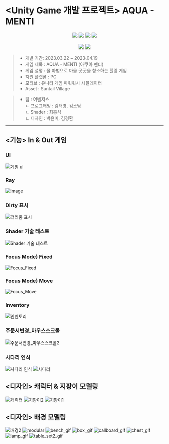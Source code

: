 # <Unity Game 개발 프로젝트> AQUA - MENTI
<div align = center>
<img src="https://img.shields.io/badge/unity-FFFFFF?style=for-the-badge&logo=unity&logoColor=black">
<img src="https://img.shields.io/badge/URP Shader-000000?style=for-the-badge&logo=unity&logoColor=white">
<img src="https://img.shields.io/badge/CSharp-239120?style=for-the-badge&logo=CSharp&logoColor=white">
<img src="https://img.shields.io/badge/github-181717?style=for-the-badge&logo=github&logoColor=white">
</div><br/>
<div align = center>
<img src="https://img.shields.io/badge/3Ds MAX-41b7b7?style=for-the-badge&logo=&logoColor=white">
<img src="https://img.shields.io/badge/substance painter-d61f2d?style=for-the-badge&logo=&logoColor=white">
</div>

> + 개발 기간: 2023.03.22 ~ 2023.04.19<br/>
> + 게임 제목 : AQUA - MENTI (아쿠아 멘티)<br/>
> + 게임 설명 : 물 마법으로 마을 곳곳을 청소하는 힐링 게임<br/>
> + 지원 플랫폼 : PC<br/>
> + 모티브 : 유니티 게임 파워워시 시뮬레이터<br/>
> + Asset : Suntail Village

> + 팀 : 어벤저스<br/>
  ㄴ 프로그래밍 : 김태영, 김소담<br/>
  ㄴ Shader : 최홍석<br/>
  ㄴ 디자인 : 박윤미, 김경환<br/>
----------------------------------------
## <기능> In & Out 게임
### UI
![게임 ui](https://user-images.githubusercontent.com/100888879/232946412-c696c014-029b-47c5-8dd7-bffee9d42c3d.gif)
### Ray
![image](https://user-images.githubusercontent.com/100888879/232946723-50d275ad-320a-474e-a994-5b6e5af511ea.png)
### Dirty 표시
![더러움 표시](https://user-images.githubusercontent.com/100888879/232953197-d8279a72-512c-41b6-a752-d3151bd750de.gif)
### Shader 기술 테스트
![Shader 기술 테스트](https://user-images.githubusercontent.com/100888879/232954754-50bf16ea-7e4f-4e82-91ef-ca9d0edd93d3.gif)
### Focus Mode) Fixed
![Focus_Fixed](https://user-images.githubusercontent.com/100888879/232946782-52bbfcb4-3738-4882-8865-d2d0f72eb53b.gif)
### Focus Mode) Move
![Focus_Move](https://user-images.githubusercontent.com/100888879/232946807-3200493b-6fe0-4dd2-b549-9db8cca037f1.gif)
### Inventory
![인벤토리](https://user-images.githubusercontent.com/100888879/232946867-7860fcbc-79ba-4877-b722-fca1ebda6df3.gif)
### 주문서변경_마우스스크롤
![주문서변경_마우스스크롤2](https://user-images.githubusercontent.com/100888879/232947540-ea707b8e-3d8a-48be-b1b2-6f2147536819.gif)
### 사다리 인식
![사다리 인식](https://user-images.githubusercontent.com/100888879/232947578-d171d3ad-2fd7-44c1-aa1f-bb89d3e14a03.gif)
![사다리](https://user-images.githubusercontent.com/100888879/232947791-7fe5ccda-1950-4145-b45d-ee29ab8ad00d.gif)



## <디자인> 캐릭터 & 지팡이 모델링
![캐릭터](https://user-images.githubusercontent.com/100888879/232951583-f3ca46d6-9b04-44f5-8dc3-9013d5cb370d.gif)
![지팡이2](https://user-images.githubusercontent.com/100888879/232950704-df0c85e4-c4c3-4652-bc48-7acd47c000c2.png)
![지팡이1](https://user-images.githubusercontent.com/100888879/232950988-2bc3617d-2e8c-495e-9738-4630a81a677e.png)

## <디자인> 배경 모델링
![배경2](https://user-images.githubusercontent.com/100888879/232950811-007d31bf-b1cc-479a-8c49-d0655e3694e7.gif)
![modular](https://user-images.githubusercontent.com/100888879/232946187-8d718fa9-cce4-4c65-8421-d47550777e3f.png)
![bench_gif](https://user-images.githubusercontent.com/100888879/232946211-50d83377-e08a-4a0b-bb11-e4a3ff8c9fe6.gif)
![box_gif](https://user-images.githubusercontent.com/100888879/232946218-fd282aa4-b97b-4556-a815-9e8bb2098411.gif)
![callboard_gif](https://user-images.githubusercontent.com/100888879/232946220-3b076366-d1b6-4708-8a8c-a55bfe29d026.gif)
![chest_gif](https://user-images.githubusercontent.com/100888879/232946223-e0c8c3f9-73f3-4775-8791-eb16fe7a2013.gif)
![lamp_gif](https://user-images.githubusercontent.com/100888879/232946230-a0904675-ac82-44a2-9ccd-6c4fd749ddfd.gif)
![table_set2_gif](https://user-images.githubusercontent.com/100888879/232946239-83a4676c-d5e9-4da5-bf1b-5389722877de.gif)





